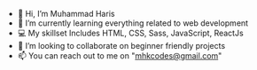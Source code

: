 - 👋 Hi, I’m Muhammad Haris
- 🌱 I’m currently learning everything related to web development
- 💻 My skillset Includes HTML, CSS, Sass, JavaScript, ReactJs
- 💞️ I’m looking to collaborate on beginner friendly projects
- 📫 You can reach out to me on "mhkcodes@gmail.com"
